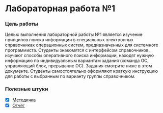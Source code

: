 # Лабораторная работа №1

### Цель работы
Целью выполнения лабораторной работы №1 является изучение принципов поиска информации в специальных электронных справочниках операционных систем, предназначенных для системного программиста. Студенты знакомятся с интерфейсом справочников, изучают способы оперативного поиска информации, находят нужную информацию по индивидуальным вариантам задания (команда ОС, управляющий блок, прерывание ОС). Задания смотрите ниже в этом документе. Студенты самостоятельно оформляют краткую инструкцию для работы с выбранным по варианту группы справочником.

### Полезные штуки
- [x] [Методичка](https://github.com/bestK1ngArthur/IU5/blob/master/4%20%D1%81%D0%B5%D0%BC%D0%B5%D1%81%D1%82%D1%80/%D0%A1%D0%B8%D1%81%D1%82%D0%B5%D0%BC%D0%BD%D0%BE%D0%B5%20%D0%BF%D1%80%D0%BE%D0%B3%D1%80%D0%B0%D0%BC%D0%BC%D0%B8%D1%80%D0%BE%D0%B2%D0%B0%D0%BD%D0%B8%D0%B5/Lab1/Description.pdf)
- [x] [Отчёт](https://github.com/bestK1ngArthur/IU5/blob/master/4%20%D1%81%D0%B5%D0%BC%D0%B5%D1%81%D1%82%D1%80/%D0%A1%D0%B8%D1%81%D1%82%D0%B5%D0%BC%D0%BD%D0%BE%D0%B5%20%D0%BF%D1%80%D0%BE%D0%B3%D1%80%D0%B0%D0%BC%D0%BC%D0%B8%D1%80%D0%BE%D0%B2%D0%B0%D0%BD%D0%B8%D0%B5/Lab1/Review.doc)
